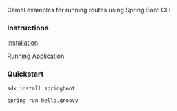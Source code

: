 Camel examples for running routes using Spring Boot CLI

### Instructions

[Installation](https://docs.spring.io/spring-boot/docs/current/reference/html/getting-started.html#getting-started.installing.cli)

[Running Application](https://docs.spring.io/spring-boot/docs/current/reference/html/cli.html#cli.using-the-cli.run)


### Quickstart

`sdk install springboot`

`spring run hello.groovy`
